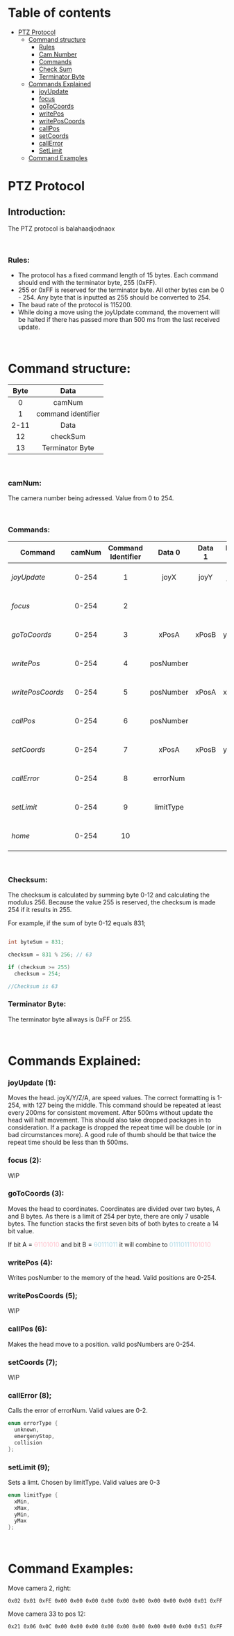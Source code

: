 
Table of contents
=================

<!--ts-->
   * [PTZ Protocol](#ptz-protocol)
     * [Command structure](#command-structure)
       * [Rules](#rules)
       * [Cam Number](#camnum)
       * [Commands](#commands)
       * [Check Sum](#checksum)
       * [Terminator Byte](#terminator-byte)
     * [Commands Explained](#commands-explained)
       * [joyUpdate](#joyupdate-1)
       * [focus](#focus-2)
       * [goToCoords](#gotocoords-3)
       * [writePos](#writepos-4)
       * [writePosCoords](#writeposcoords-5)
       * [callPos](#callpos-6)
       * [setCoords](#setcoords-7)
       * [callError](#callerror-8)
       * [SetLimit](#setlimit-9)
     * [Command Examples](#command-examples)

<!--te-->



**PTZ Protocol**
============

## **Introduction:**

The PTZ protocol is balahaadjodnaox

</br>

### **Rules:**

* The protocol has a fixed command length of 15 bytes. Each command should end with the terminator byte, 255 (0xFF).
* 255 or 0xFF is reserved for the terminator byte. All other bytes can be 0 - 254. Any byte that is inputted as 255 should be converted to 254.
* The baud rate of the protocol is 115200.
* While doing a move using the joyUpdate command, the movement will be halted if there has passed more than 500 ms from the last received update.

</br>

# Command structure:



| Byte |        Data        |
|:----:|:------------------:|
|   0  |       camNum       |
|   1  | command identifier |
| 2-11 |        Data        |
|  12  |      checkSum      |
|  13  |   Terminator Byte  |

</br>



### **camNum:**
The camera number being adressed. Value from 0 to 254.

</br>

### **Commands:**

| Command         | camNum | Command Identifier |   Data 0  | Data 1 | Data 2 | Data 3 | Data 4 | Data 5 | Data 6 | Data 7 | Data 8 | Data 9 | Data 10 |         checkSum        | terminatorByte |         Finished         |
|-----------------|:------:|:------------------:|:---------:|:------:|:------:|:------:|:------:|:------:|:------:|:------:|:------:|:------:|:-------:|:-----------------------:|:--------------:|:------------------------:|
|_joyUpdate_      |  0-254 |          1         |    joyX   |  joyY  |  joyZ  |  joyA  |        |        |        |        |        |        |         | (camNum - Data10) % 256 |   255 (0xFF)   |    :heavy_check_mark:    |
|_focus_          |  0-254 |          2         |           |        |        |        |        |        |        |        |        |        |         | (camNum - Data10) % 256 |   255 (0xFF)   | :heavy_multiplication_x: |
|_goToCoords_     |  0-254 |          3         |   xPosA   |  xPosB |  yPosA |  yPosB |  zPosA |  zPosB |  aPosA |  aPosB |        |        |         | (camNum - Data10) % 256 |   255 (0xFF)   | :heavy_multiplication_x: |
|_writePos_       |  0-254 |          4         | posNumber |        |        |        |        |        |        |        |        |        |         | (camNum - Data10) % 256 |   255 (0xFF)   |    :heavy_check_mark:    |
|_writePosCoords_ |  0-254 |          5         | posNumber |  xPosA |  xPosB |  yPosA |  yPosB |  zPosA |  zPosB |  aPosA |  aPosB |        |         | (camNum - Data10) % 256 |   255 (0xFF)   | :heavy_multiplication_x: |
|_callPos_        |  0-254 |          6         | posNumber |        |        |        |        |        |        |        |        |        |         | (camNum - Data10) % 256 |   255 (0xFF)   |    :heavy_check_mark:    |
|_setCoords_      |  0-254 |          7         |   xPosA   |  xPosB |  yPosA |  yPosB |  zPosA |  zPosB |  aPosA |  aPosB |        |        |         | (camNum - Data10) % 256 |   255 (0xFF)   |    :heavy_check_mark:    |
|_callError_      |  0-254 |          8         |  errorNum |        |        |        |        |        |        |        |        |        |         | (camNum - Data10) % 256 |   255 (0xFF)   |    :heavy_check_mark:    |
|_setLimit_       |  0-254 |          9         | limitType |        |        |        |        |        |        |        |        |        |         | (camNum - Data10) % 256 |   255 (0xFF)   | :heavy_multiplication_x: |
|_home_           |  0-254 |         10         |           |        |        |        |        |        |        |        |        |        |         | (camNum - Data10) % 256 |   255 (0xFF)   | :heavy_multiplication_x: |

</br>

### **Checksum:**
The checksum is calculated by summing byte 0-12 and calculating the modulus 256. Because the value 255 is reserved, the checksum is made 254 if it results in 255.

For example, if the sum of byte 0-12 equals 831;
```c++

int byteSum = 831;

checksum = 831 % 256; // 63

if (checksum >= 255)
  checksum = 254;

//Checksum is 63
```

### **Terminator Byte:**
The terminator byte allways is 0xFF or 255.

</br>

# **Commands Explained:**

### **joyUpdate (1):**
Moves the head. joyX/Y/Z/A, are speed values. The correct formatting is 1-254, with 127 being the middle.
This command should be repeated at least every 200ms for consistent movement. After 500ms without update the head will halt movement. This should also take dropped packages in to consideration. If a package is dropped the repeat time will be double (or in bad circumstances more). A good rule of thumb should be that twice the repeat time should be less than th 500ms.

### **focus (2):**
WIP

### **goToCoords (3):**
Moves the head to coordinates. Coordinates are divided over two bytes, A and B bytes. As there is a limit of 254 per byte, there are only 7 usable bytes. The function stacks the first seven bits of both bytes to create a 14 bit value.

If bit    A = <span style="color:pink"><s>0</s>1101010</span>
and bit   B = <span style="color:lightblue"><s>0</s>0111011</span> it will combine to <span style="color:lightblue">0111011</span><span style="color:pink">1101010</span>

### **writePos (4):**
Writes posNumber to the memory of the head. Valid positions are 0-254.

### **writePosCoords (5);**
WIP

### **callPos (6):**
Makes the head move to a position. valid posNumbers are 0-254.

### **setCoords (7);**
WIP

### **callError (8);**
Calls the error of errorNum. Valid values are 0-2.

```C++
enum errorType {
  unknown,
  emergenyStop,
  collision
};
```

### **setLimit (9);**
Sets a limt. Chosen by limitType. Valid values are 0-3

```C++
enum limitType {
  xMin,
  xMax,
  yMin,
  yMax
};
```

</br>

# **Command Examples:**

Move camera 2, right:
```
0x02 0x01 0xFE 0x00 0x00 0x00 0x00 0x00 0x00 0x00 0x00 0x00 0x01 0xFF
```

Move camera 33 to pos 12:
```
0x21 0x06 0x0C 0x00 0x00 0x00 0x00 0x00 0x00 0x00 0x00 0x00 0x51 0xFF
```
